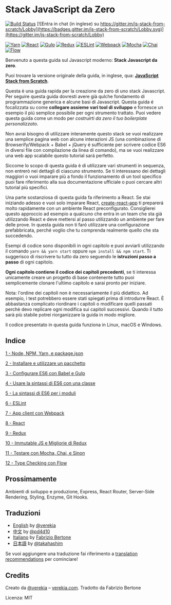 # Stack JavaScript da Zero

[![Build Status](https://travis-ci.org/verekia/js-stack-from-scratch.svg?branch=master)](https://travis-ci.org/verekia/js-stack-from-scratch) [![Entra in chat (in inglese) su https://gitter.im/js-stack-from-scratch/Lobby](https://badges.gitter.im/js-stack-from-scratch/Lobby.svg)](https://gitter.im/js-stack-from-scratch/Lobby)

[![Yarn](/img/yarn.png)](https://yarnpkg.com/)
[![React](/img/react.png)](https://facebook.github.io/react/)
[![Gulp](/img/gulp.png)](http://gulpjs.com/)
[![Redux](/img/redux.png)](http://redux.js.org/)
[![ESLint](/img/eslint.png)](http://eslint.org/)
[![Webpack](/img/webpack.png)](https://webpack.github.io/)
[![Mocha](/img/mocha.png)](https://mochajs.org/)
[![Chai](/img/chai.png)](http://chaijs.com/)
[![Flow](/img/flow.png)](https://flowtype.org/)

Benvenuto a questa guida sul Javascript moderno: **Stack Javascript da zero**. 

Puoi trovare la versione originale della guida, in inglese, qua: [**JavaScript Stack from Scratch**](https:/github.com/verekia/js-stack-from-scratch).

Questa è una guida rapida per la creazione da zero di uno stack Javascript. Per seguire questa guida dovresti avere già qulche fondamento di programmazione generica e alcune basi di Javascript. Questa guida é focalizzata su come **collegare assieme vari tool di sviluppo** e fornesce un esempio il piú semplice possibile per ogni strumento trattato. Puoi vedere questa guida come un modo per *costruirti da zero il tuo boilerplate personalizzato*.


Non avrai bisogno di utilizzare interamente questo stack se vuoi realizzare una semplice pagina web con alcune interazioni JS (una combinazione di Browserify/Webpack + Babel + jQuery é sufficiente per scrivere codice ES6 in diversi file con compilazione da linea di comando), ma se vuoi realizzare una web app scalabile questo tutorial sará perfetto.

Siccome lo scopo di questa guida è di utilizzare vari strumenti in sequenza, non entrerò nei dettagli di ciascuno strumento. Se ti interessano dei dettagli maggiori o vuoi imparare più a fondo il funzionamento di un tool specifico puoi fare riferimento alla sua documentazione ufficiale o puoi cercare altri tutorial più specifici. 

Una parte sostanziosa di questa guida fa riferimento a React. Se stai iniziando adesso e vuoi solo imparare React, [create-react-app](https://github.com/facebookincubator/create-react-app) ti preparerá molto rapidamente con un ambiente React preconfigurato. Consiglierei questo approccio ad esempio a qualcuno che entra in un team che sta giá utilizzando React e deve mettersi al passo utilizzando un ambiente per fare delle prove. In questa guida non ti faró utilizzare una configurazione prefabbricata, perché voglio che tu comprenda realmente quello che sta succedendo.

Esempi di codice sono disponibili in ogni capitolo e puoi avviarli utilizzando il comando `yarn && yarn start` oppure `npm install && npm start`. Ti suggerisco di riscrivere tu tutto da zero seguendo le **istruzioni passo a passo** di ogni capitolo.

**Ogni capitolo contiene il codice dei capitoli precedenti**, se ti interessa unicamente creare un progetto di base contenente tutto puoi semplicemente clonare l'ultimo capitolo e sarai pronto per iniziare.

Nota: l'ordine dei capitoli non è necessariamente il più didattico. Ad esempio, i test potrebbero essere stati spiegati prima di introdurre React. È abbastanza complicato riordinare i capitoli o modificare quelli passati perchè devo replicare ogni modifica sui capitoli successivi. Quando il tutto sarà più stabile potrei riorganizzare la guida in modo migliore.

Il codice presentato in questa guida funziona in Linux, macOS e Windows.

## Indice

[1 - Node, NPM, Yarn, e package.json](/tutorial/1-node-npm-yarn-package-json)

[2 - Installare e utilizzare un pacchetto](/tutorial/2-packages)

[3 - Configurare ES6 con Babel e Gulp](/tutorial/3-es6-babel-gulp)

[4 - Usare la sintassi di ES6 con una classe](/tutorial/4-es6-syntax-class)

[5 - La sintassi di ES6 per i moduli](/tutorial/5-es6-modules-syntax)

[6 - ESLint](/tutorial/6-eslint)

[7 - App client con Webpack](/tutorial/7-client-webpack)

[8 - React](/tutorial/8-react)

[9 - Redux](/tutorial/9-redux)

[10 - Immutable JS e Migliorie di Redux](/tutorial/10-immutable-redux-improvements)

[11 - Testare con Mocha, Chai, e Sinon](/tutorial/11-testing-mocha-chai-sinon)

[12 - Type Checking con Flow](/tutorial/12-flow)

## Prossimamente

Ambienti di sviluppo e produzione, Express, React Router, Server-Side Rendering, Styling, Enzyme, Git Hooks.

## Traduzioni

- [English](https:/github.com/verekia/js-stack-from-scratch) by [@verekia](https://twitter.com/verekia)
- [中文](https://github.com/pd4d10/js-stack-from-scratch) by [@pd4d10](http://github.com/pd4d10)
- [Italiano](https://github.com/fbertone/js-stack-from-scratch) by [Fabrizio Bertone](https://github.com/fbertone)
- [日本語](https://github.com/takahashim/js-stack-from-scratch) by [@takahashim](https://github.com/takahashim)

Se vuoi aggiungere una traduzione fai riferimento a [translation recommendations](https://github.com/verekia/js-stack-from-scratch/how-to-translate.md) per cominciare!

## Credits

Creato da [@verekia](https://twitter.com/verekia) – [verekia.com](http://verekia.com/).
Tradotto da Fabrizio Bertone

Licenza: MIT
